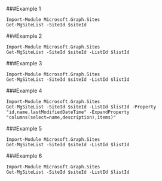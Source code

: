 ###Example 1
```
Import-Module Microsoft.Graph.Sites
Get-MgSiteList -SiteId $siteId
```
###Example 2
```
Import-Module Microsoft.Graph.Sites
Get-MgSiteList -SiteId $siteId -ListId $listId
```
###Example 3
```
Import-Module Microsoft.Graph.Sites
Get-MgSiteList -SiteId $siteId -ListId $listId
```
###Example 4
```
Import-Module Microsoft.Graph.Sites
Get-MgSiteList -SiteId $siteId -ListId $listId -Property "id,name,lastModifiedDateTime" -ExpandProperty "columns(select=name,description),items)" 
```
###Example 5
```
Import-Module Microsoft.Graph.Sites
Get-MgSiteList -SiteId $siteId -ListId $listId
```
###Example 6
```
Import-Module Microsoft.Graph.Sites
Get-MgSiteList -SiteId $siteId -ListId $listId
```
